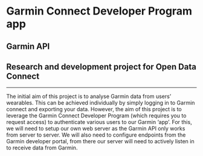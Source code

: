 <h1>Garmin Connect Developer Program app</h1>
<h2>Garmin API</h2>
<h2>Research and development project for Open Data Connect </h2>
<hr>
<p>The initial aim of this project is to analyse Garmin data from users’ wearables. This can be achieved individually by simply logging in to Garmin connect and exporting your data. However, the aim of this project is to leverage the Garmin Connect Developer Program (which requires you to request access) to authenticate various users to our Garmin ‘app’. For this, we will need to setup our own web server as the Garmin API only works from server to server. We will also need to configure endpoints from the Garmin developer portal, from there our server will need to actively listen in to receive data from Garmin. </p>
